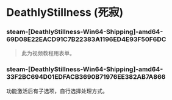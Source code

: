 # DeathlyStillness (死寂)

### steam-[DeathlyStillness-Win64-Shipping]-amd64-69D08E22EACD91C7B22383A1196ED4E93F50F6DC
> 此为视频教程用表单。

### steam-[DeathlyStillness-Win64-Shipping]-amd64-33F2BC694D01EDFACB3690B71976EE382AB7A866
功能激活后有子选项，自行选择处理方式。